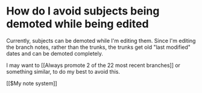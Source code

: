 # How do I avoid subjects being demoted while being edited
Currently, subjects can be demoted while I'm editing them. Since I'm editing the branch notes, rather than the trunks, the trunks get old "last modified" dates and can be demoted completely.

I may want to [[Always promote 2 of the 22 most recent branches]] or something similar, to do my best to avoid this.

[[$My note system]]

<!-- #Life -->

<!-- {BearID:C85839E4-3331-40D1-AD04-081F5D6F299B-15756-00001303AC63BE55} -->
